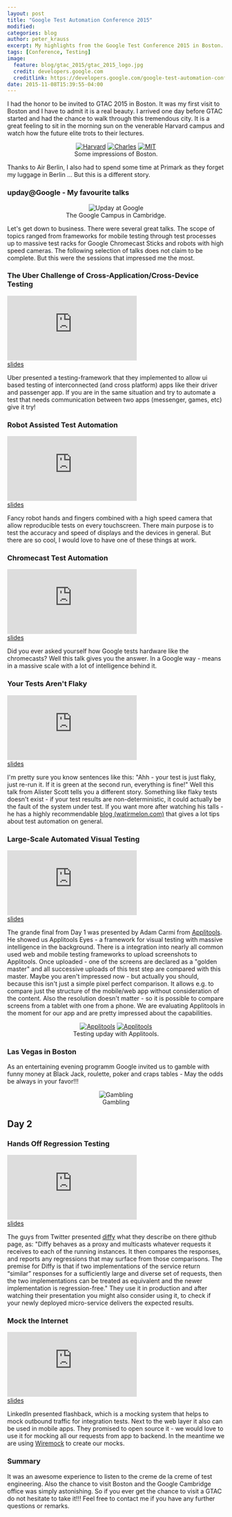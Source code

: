```yaml
---
layout: post
title: "Google Test Automation Conference 2015"
modified:
categories: blog
author: peter_krauss
excerpt: My highlights from the Google Test Conference 2015 in Boston.
tags: [Conference, Testing]
image:
  feature: blog/gtac_2015/gtac_2015_logo.jpg
  credit: developers.google.com
  creditlink: https://developers.google.com/google-test-automation-conference/2015/
date: 2015-11-08T15:39:55-04:00
---
```


I had the honor to be invited to GTAC 2015 in Boston. It was my first visit to Boston and I have to admit it is a real beauty. I arrived one day before GTAC started and had the chance to walk through this tremendous city. It is a great feeling to sit in the morning sun on the venerable Harvard campus and watch how the future elite trots to their lectures.

<center>
<figure class="third">
	<a href="/images/blog/gtac_2015/gtac_2015_harvard.jpg"><img src="/images/blog/gtac_2015/gtac_2015_harvard.jpg" alt="Harvard"></a>
	<a href="/images/blog/gtac_2015/gtac_2015_charles.jpg"><img src="/images/blog/gtac_2015/gtac_2015_charles.jpg" alt="Charles"></a>
	<a href="/images/blog/gtac_2015/gtac_2015_MIT.jpg"><img src="/images/blog/gtac_2015/gtac_2015_MIT.jpg" alt="MIT"></a>
	<figcaption>Some impressions of Boston.</figcaption>
</figure>
</center>

Thanks to Air Berlin, I also had to spend some time at Primark as they forget my luggage in Berlin ... But this is a different story.

### upday@Google - My favourite talks

<center>
<picture class="half">
	<img src="/images/blog/gtac_2015/gtac_2015_upday_at_google.png" alt="Upday at Google">
	<figcaption>The Google Campus in Cambridge.</figcaption>
</picture>
</center>

Let's get down to business. There were several great talks. The scope of topics ranged from frameworks for mobile testing through test processes up to massive test racks for Google Chromecast Sticks and robots with high speed cameras. The following selection of talks does not claim to be complete. But this were the sessions that impressed me the most.

### The Uber Challenge of Cross-Application/Cross-Device Testing
<div class="yt-video"><iframe src="https://www.youtube.com/embed/p6gsssppeT0" frameborder="0" allowfullscreen></iframe></div>
<a href="https://docs.google.com/presentation/d/1vYXhkvgLKun72Ix91LQDDWZQdcY5VOBqKVvI1Y6riYo/pub">slides</a>

Uber presented a testing-framework that they implemented to allow ui based testing of interconnected (and cross platform) apps like their driver and passenger app. If you are in the same situation and try to automate a test that needs communication between two apps (messenger, games, etc) give it try!

### Robot Assisted Test Automation
<div class="yt-video"><iframe src="https://www.youtube.com/embed/oQRrk7S9sUE" frameborder="0" allowfullscreen></iframe></div>
<a href="https://docs.google.com/presentation/d/1DxEX7d3UZKFv-ekHzt1-eRCWtlR8uAyXt6ra1B14IGQ/pub">slides</a>

Fancy robot hands and fingers combined with a high speed camera that allow reproducible tests on every touchscreen. There main purpose is to test the accuracy and speed of displays and the devices in general. But there are so cool, I would love to have one of these things at work.

### Chromecast Test Automation
<div class="yt-video"><iframe src="https://www.youtube.com/embed/TfAVJLhb_k0?list=PLSIUOFhnxEiCWGsN9t5A-XOhRbmz54IS1" frameborder="0" allowfullscreen></iframe></div>
<a href="https://docs.google.com/presentation/d/1gBGS5UFyyR0mcwg990I1YDOFQwAhL-nmonNPGvGYnlk/pub">slides</a>

Did you ever asked yourself how Google tests hardware like the chromecasts? Well this talk gives you the answer. In a Google way - means in a massive scale with a lot of intelligence behind it.

### Your Tests Aren't Flaky
<div class="yt-video"><iframe src="https://www.youtube.com/embed/hmk1h40shaE?list=PLSIUOFhnxEiCWGsN9t5A-XOhRbmz54IS1" frameborder="0" allowfullscreen></iframe></div>
<a href="https://docs.google.com/presentation/d/1L9hGYqCAgjZyXE9ch4Toh4ziuYYkB2OiMCdFpgfTko0/pub?pageId=109506508449676915259&slide=id.gd8d3f5279_0_0">slides</a>

I'm pretty sure you know sentences like this: "Ahh - your test is just flaky, just re-run it. If it is green at the second run, everything is fine!" Well this talk from Alister Scott tells you a different story. Something like flaky tests doesn't exist - if your test results are non-deterministic, it could actually be the fault of the system under test. If you want more after watching his talls - he has a highly recommendable <a href="http://watirmelon.com/">blog (watirmelon.com)</a> that gives a lot tips about test automation on general.

### Large-Scale Automated Visual Testing
<div class="yt-video"><iframe src="https://www.youtube.com/embed/euJ2OrlBEqQ" frameborder="0" allowfullscreen></iframe></div>
<a href="https://docs.google.com/presentation/d/1TslcNggA6xx_GQbYu4QYU9vozdHhZ2pQE1Kj52ch1VQ/pub">slides</a>

The grande final from Day 1 was presented by Adam Carmi from <a href="https://applitools.com/">Applitools</a>. He showed us Applitools Eyes - a framework for visual testing with massive intelligence in the background. There is a integration into nearly all common used web and mobile testing frameworks to upload screenshots to Applitools. Once uploaded - one of the screens are declared as a "golden master" and all successive uploads of this test step are compared with this master. Maybe you aren't impressed now - but actually you should, because this isn't just a simple pixel perfect comparison. It allows e.g. to compare just the structure of the mobile/web app without consideration of the content. Also the resolution doesn't matter - so it is possible to compare screens from a tablet with one from a phone.
We are evaluating Applitools in the moment for our app and are pretty impressed about the capabilities.
<center>
<figure class="half">
	<a href="/images/blog/gtac_2015/gtac.png"><img src="/images/blog/gtac_2015/gtac_2015_Applitools_1.png" alt="Applitools"></a>
	<a href="/images/blog/gtac_2015/gtac_2015_Applitools_2.png"><img src="/images/blog/gtac_2015/gtac_2015_Applitools_2.png" alt="Applitools"></a>
	<figcaption>Testing upday with Applitools.</figcaption>
</figure>
</center>

### Las Vegas in Boston
As an entertaining evening programm Google invited us to gamble with funny money at Black Jack, roulette, poker and craps tables - May the odds be always in your favor!!!
<center>
<picture>
	<img src="/images/blog/gtac_2015/gtac_2015_gambling.png" alt="Gambling">
	<figcaption>Gambling</figcaption>
</picture>
</center>

## Day 2

### Hands Off Regression Testing
<div class="yt-video"><iframe src="https://www.youtube.com/embed/2zjhKmV0UFA?list=PLSIUOFhnxEiCWGsN9t5A-XOhRbmz54IS1" frameborder="0" allowfullscreen></iframe></div>
<a href="https://docs.google.com/presentation/d/1KITWbK46rm-lDZce_SqxegHTPjc9Ez-broxDTpfBpK8/pub">slides</a>

The guys from Twitter presented <a href="https://github.com/twitter/diffy">diffy</a> what they describe on there github page, as: "Diffy behaves as a proxy and multicasts whatever requests it receives to each of the running instances. It then compares the responses, and reports any regressions that may surface from those comparisons. The premise for Diffy is that if two implementations of the service return “similar” responses for a sufficiently large and diverse set of requests, then the two implementations can be treated as equivalent and the newer implementation is regression-free." They use it in production and after watching their presentation you might also consider using it, to check if your newly deployed micro-service delivers the expected results.

### Mock the Internet
<div class="yt-video"><iframe src="https://www.youtube.com/embed/6gPNrujpmn0?list=PLSIUOFhnxEiCWGsN9t5A-XOhRbmz54IS1" frameborder="0" allowfullscreen></iframe></div>
<a href="https://docs.google.com/presentation/d/1CDtpZahRBunKXZzOasHOZtJFW8QcYO-qy3ho144BZXg/pub">slides</a>

LinkedIn presented flashback, which is a mocking system that helps to mock outbound traffic for integration tests. Next to the web layer it also can be used in mobile apps. They promised to open source it - we would love to use it for mocking all our requests from app to backend. In the meantime we are using <a href="http://wiremock.org/">Wiremock</a> to create our mocks.

### Summary
It was an awesome experience to listen to the creme de la creme of test engineering. Also the chance to visit Boston and the Google Cambridge office was simply astonishing. So if you ever get the chance to visit a GTAC do not hesitate to take it!!!
Feel free to contact me if you have any further questions or remarks.
